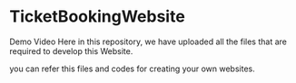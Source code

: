 # TicketBookingWebsite

Demo Video
Here in this repository, we have uploaded all the files that are required to develop this Website.

you can refer this files and codes for creating your own websites.
